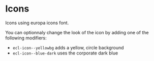 # Icons

Icons using europa icons font.

You can optionnaly change the look of the icon by adding one of the following modifiers:
-   `ecl-icon--yellowbg` adds a yellow, circle background
-   `ecl-icon--blue-dark` uses the corporate dark blue
